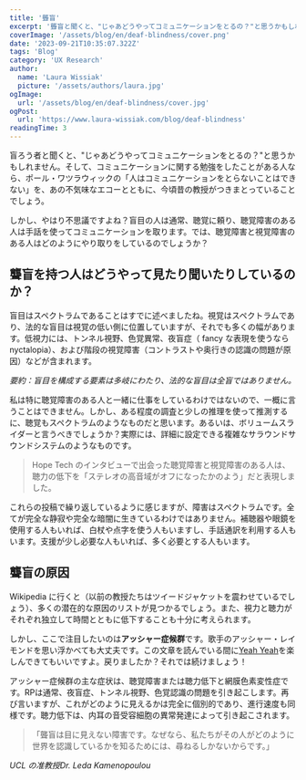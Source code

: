 ```yaml
---
title: '聾盲'
excerpt: '聾盲と聞くと、"じゃあどうやってコミュニケーションをとるの？"と思うかもしれません。そして、コミュニケーションに関する勉強をしたことがある人なら、ポール・ワツラウィックの「人はコミュニケーションをとらないことはできない」を、あの不気味なエコーとともに、今頃昔の教授がつきまとっていることでしょう。'
coverImage: '/assets/blog/en/deaf-blindness/cover.png'
date: '2023-09-21T10:35:07.322Z'
tags: 'Blog'
category: 'UX Research'
author:
  name: 'Laura Wissiak'
  picture: '/assets/authors/laura.jpg'
ogImage:
  url: '/assets/blog/en/deaf-blindness/cover.jpg'
ogPost:
  url: 'https://www.laura-wissiak.com/blog/deaf-blindness'
readingTime: 3
---
```


盲ろう者と聞くと、"じゃあどうやってコミュニケーションをとるの？"と思うかもしれません。そして、コミュニケーションに関する勉強をしたことがある人なら、ポール・ワツラウィックの「人はコミュニケーションをとらないことはできない」を、あの不気味なエコーとともに、今頃昔の教授がつきまとっていることでしょう。

しかし、やはり不思議ですよね？盲目の人は通常、聴覚に頼り、聴覚障害のある人は手話を使ってコミュニケーションを取ります。では、聴覚障害と視覚障害のある人はどのようにやり取りをしているのでしょうか？

## 聾盲を持つ人はどうやって見たり聞いたりしているのか？

盲目はスペクトラムであることはすでに述べましたね。視覚はスペクトラムであり、法的な盲目は視覚の低い側に位置していますが、それでも多くの幅があります。低視力には、トンネル視野、色覚異常、夜盲症（ fancy な表現を使うなら nyctalopia）、および階段の視覚障害（コントラストや奥行きの認識の問題が原因）などが含まれます。

_要約：盲目を構成する要素は多岐にわたり、法的な盲目は全盲ではありません。_

私は特に聴覚障害のある人と一緒に仕事をしているわけではないので、一概に言うことはできません。しかし、ある程度の調査と少しの推理を使って推測するに、聴覚もスペクトラムのようなものだと思います。あるいは、ボリュームスライダーと言うべきでしょうか？実際には、詳細に設定できる複雑なサラウンドサウンドシステムのようなものです。

> Hope Tech のインタビューで出会った聴覚障害と視覚障害のある人は、聴力の低下を「ステレオの高音域がオフになったかのよう」だと表現しました。

これらの投稿で繰り返しているように感じますが、障害はスペクトラムです。全てが完全な静寂や完全な暗闇に生きているわけではありません。補聴器や眼鏡を使用する人もいれば、白杖や点字を使う人もいますし、手話通訳を利用する人もいます。支援が少し必要な人もいれば、多く必要とする人もいます。

## 聾盲の原因

Wikipedia に行くと（以前の教授たちはツイードジャケットを震わせているでしょう）、多くの潜在的な原因のリストが見つかるでしょう。また、視力と聴力がそれぞれ独立して時間とともに低下することも十分に考えられます。

しかし、ここで注目したいのは**アッシャー症候群**です。歌手のアッシャー・レイモンドを思い浮かべても大丈夫です。この文章を読んでいる間に[Yeah Yeah](https://www.youtube.com/watch?v=ut71pbXxao0)を楽しんできてもいいですよ。戻りましたか？それでは続けましょう！

アッシャー症候群の主な症状は、聴覚障害または聴力低下と網膜色素変性症です。RPは通常、夜盲症、トンネル視野、色覚認識の問題を引き起こします。再び言いますが、これがどのように見えるかは完全に個別的であり、進行速度も同様です。聴力低下は、内耳の音受容細胞の異常発達によって引き起こされます。

> 「聾盲は目に見えない障害です。なぜなら、私たちがその人がどのように世界を認識しているかを知るためには、尋ねるしかないからです。」

_UCL の准教授Dr. Leda Kamenopoulou_
